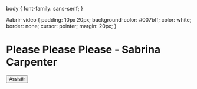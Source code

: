 <!DOCTYPE html>
<html lang="pt-br">
<head>
  <meta charset="UTF-8">
  <meta name="viewport" content="width=device-width, initial-scale=1.0">
  <title>Sabrina Carpenter</title>
  <link rel="stylesheet" href="style.css">
</head>

body {
    font-family: sans-serif;
  }
  
  #abrir-video {
    padding: 10px 20px;
    background-color: #007bff;
    color: white;
    border: none;
    cursor: pointer;
    margin: 20px;
  }
  
<body>
  <h1>Please Please Please - Sabrina Carpenter</h1>
  <button id="abrir-video">Assistir</button>

  <script src="script.js"></script>
</body>
</html>
